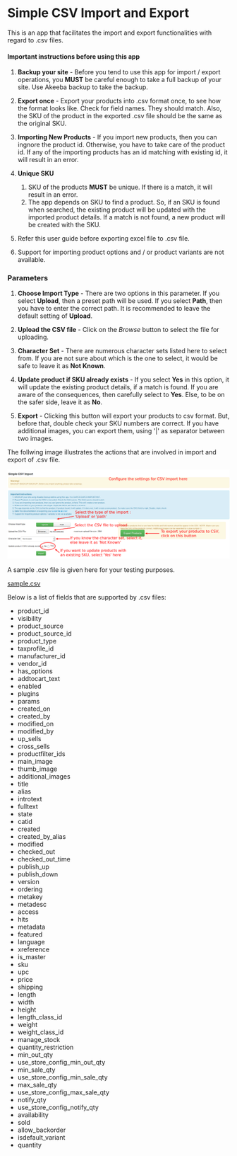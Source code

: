 # Simple CSV Import and Export

This is an app that facilitates the import and export functionalities with regard to .csv files.

#### Important instructions before using this app

1. **Backup your site** - 
Before you tend to use this app for import / export operations, you **MUST** be careful enough to take a full backup of your site. Use Akeeba backup to take the backup.

2. **Export once** - 
Export your products into .csv format once, to see how the format looks like. Check for field names. They should match. Also, the SKU of the product in the exported .csv file should be the same as the original SKU.

3. **Importing New Products** - 
If you import new products, then you can ingnore the product id. Otherwise, you have to take care of the product id. If any of the importing products has an id matching with existing id, it will result in an error. 

4. **Unique SKU**
    1. SKU of the products **MUST** be unique. If there is a match, it will result in an error.
    2. The app depends on SKU to find a product. So, if an SKU is found when searched, the existing product will be updated with the imported product details. If a match is not found, a new product will be created with the SKU. 

5. Refer this user guide before exporting excel file to .csv file. 

6. Support for importing product options and / or product variants are not available.

### Parameters

1. **Choose Import Type** - 
There are two options in this parameter. If you select **Upload**, then a preset path will be used. If you select **Path**, then you have to enter the correct path. It is recommended to leave the default setting of **Upload**.

2. **Upload the CSV file** - 
Click on the *Browse* button to select the file for uploading.

3. **Character Set** -
There are numerous character sets listed here to select from. If you are not sure about which is the one to select, it would be safe to leave it as **Not Known**.

4. **Update product if SKU already exists** -
If you select **Yes** in this option, it will update the existing product details, if a match is found. If you are aware of the consequences, then carefully select to **Yes**. Else, to be on the safer side, leave it as **No**.

5. **Export** -
Clicking this button will export your products to csv format. But, before that, double check your SKU numbers are correct. If you have additional images, you can export them, using '|' as separator between two images.

The follwing image illustrates the actions that are involved in import and export of .csv file.

![](csv-import-settings-edited.png)

A sample .csv file is given here for your testing purposes.

[sample.csv](sample.csv)

Below is a list of fields that are supported by .csv files:

* product_id
* visibility
* product_source
* product_source_id
* product_type
* taxprofile_id
* manufacturer_id
* vendor_id
* has_options
* addtocart_text
* enabled
* plugins
* params
* created_on
* created_by
* modified_on
* modified_by
* up_sells
* cross_sells
* productfilter_ids
* main_image
* thumb_image
* additional_images
* title
* alias
* introtext
* fulltext
* state
* catid
* created
* created_by_alias
* modified
* checked_out
* checked_out_time
* publish_up
* publish_down
* version
* ordering
* metakey
* metadesc
* access
* hits
* metadata
* featured
* language
* xreference
* is_master
* sku
* upc
* price
* shipping
* length
* width
* height
* length_class_id
* weight
* weight_class_id
* manage_stock
* quantity_restriction
* min_out_qty
* use_store_config_min_out_qty
* min_sale_qty
* use_store_config_min_sale_qty
* max_sale_qty
* use_store_config_max_sale_qty
* notify_qty
* use_store_config_notify_qty
* availability
* sold
* allow_backorder
* isdefault_variant
* quantity
